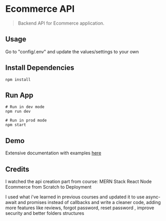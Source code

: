 # Ecommerce API

> Backend API for Ecommerce application.

## Usage

Go to "config/.env" and update the values/settings to your own

## Install Dependencies

```
npm install
```

## Run App

```
# Run in dev mode
npm run dev

# Run in prod mode
npm start

```


## Demo

Extensive documentation with examples [here](https://documenter.getpostman.com/view/12388818/T1LQfkDm?version=latest)


## Credits
I watched the api creation part from course:
MERN Stack React Node Ecommerce from Scratch to Deployment

I used what i've learned in previous courses and updated it to use async-await and promises instead of callbacks and write a cleaner code, adding more features like reviews, forgot password, reset password , improve security
and better folders structures




